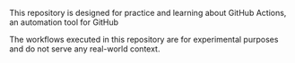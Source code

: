 This repository is designed for practice and learning about GitHub Actions, an automation tool for GitHub

The workflows executed in this repository are for experimental purposes and do not serve any real-world context.
